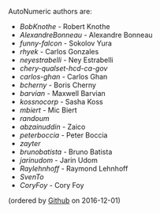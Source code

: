 AutoNumeric authors are:
- *BobKnothe* - Robert Knothe
- *AlexandreBonneau* - Alexandre Bonneau
- *funny-falcon* - Sokolov Yura
- *rhyek* - Carlos Gonzales
- *neyestrabelli* - Ney Estrabelli
- *chery-qualset-hcd-ca-gov*
- *carlos-ghan* - Carlos Ghan
- *bcherny* - Boris Cherny
- *barvian* - Maxwell Barvian
- *kossnocorp* - Sasha Koss
- *mbiert* - Mic Biert
- *randoum*
- *abzainuddin* - Zaico
- *peterboccia* - Peter Boccia
- *zayter*
- *brunobatista* - Bruno Batista
- *jarinudom* - Jarin Udom
- *Raylehnhoff* - Raymond Lehnhoff
- *SvenTo*
- *CoryFoy* - Cory Foy

(ordered by [Github](https://github.com/autoNumeric/autoNumeric/graphs/contributors) on 2016-12-01)
